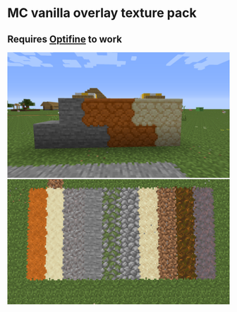 # MC vanilla overlay texture pack

## Requires [Optifine](https://optifine.net/home "Optifine") to work

![](screenshots/1.png)
![](screenshots/2.png)